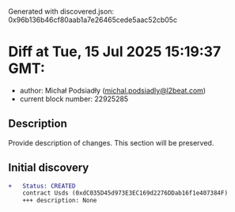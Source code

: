 Generated with discovered.json: 0x96b136b46cf80aab1a7e26465cede5aac52cb05c

# Diff at Tue, 15 Jul 2025 15:19:37 GMT:

- author: Michał Podsiadły (<michal.podsiadly@l2beat.com>)
- current block number: 22925285

## Description

Provide description of changes. This section will be preserved.

## Initial discovery

```diff
+   Status: CREATED
    contract Usds (0xdC035D45d973E3EC169d2276DDab16f1e407384F)
    +++ description: None
```
